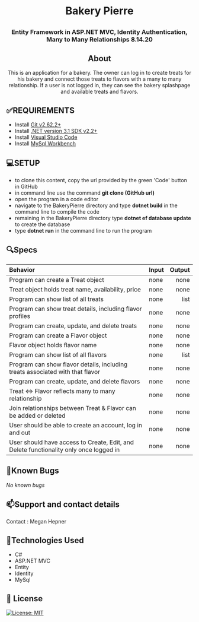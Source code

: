# <h1 align = "center"> Bakery Pierre

## <h3 align = "center"> Entity Framework in ASP.NET MVC, Identity Authentication, Many to Many Relationships 8.14.20

## <h2 align = "center"> About

<p align = "center"> This is an application for a bakery. The owner can log in to create treats for his bakery and connect those treats to flavors with a many to many relationship. If a user is not logged in, they can see the bakery splashpage and available treats and flavors.

## **✅REQUIREMENTS**
* Install [Git v2.62.2+](https://git-scm.com/downloads/)
* Install [.NET version 3.1 SDK v2.2+](https://dotnet.microsoft.com/download/dotnet-core/2.2)
* Install [Visual Studio Code](https://code.visualstudio.com/)
* Install [MySql Workbench](https://www.mysql.com/products/workbench/)

## **💻SETUP**
* to clone this content, copy the url provided by the green 'Code' button in GitHub
* in command line use the command **git clone (GitHub url)**
* open the program in a code editor
* navigate to the BakeryPierre directory and type **dotnet build** in the command line to compile the code
* remaining in the BakeryPierre directory type **dotnet ef database update** to create the database
* type **dotnet run** in the command line to run the program


## 🔍Specs

| Behavior    | Input | Output |
| :---------- | ----- | -----: |
| Program can create a Treat object | none | none |
| Treat object holds treat name, availability, price | none | none |
| Program can show list of all treats | none | list |
| Program can show treat details, including flavor profiles | none | none |
| Program can create, update, and delete treats | none | none |
| Program can create a Flavor object | none | none |
| Flavor object holds flavor name | none | none |
| Program can show list of all flavors | none | list |
| Program can show flavor details, including treats associated with that flavor | none | none |
| Program can create, update, and delete flavors | none | none |
| Treat <=> Flavor reflects many to many relationship | none | none |
| Join relationships between Treat & Flavor can be added or deleted | none | none |
| User should be able to create an account, log in and out | none | none |
| User should have access to Create, Edit, and Delete functionality only once logged in | none | none |

## 🐛Known Bugs

_No known bugs_

## 📫Support and contact details

Contact : Megan Hepner

## 🔧Technologies Used

* C#
* ASP.NET MVC
* Entity
* Identity
* MySql


## **📘 License**
[![License: MIT](https://img.shields.io/badge/License-MIT-yellow.svg)](https://opensource.org/licenses/MIT)